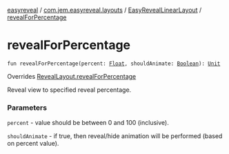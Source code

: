 [easyreveal](../../index.md) / [com.jem.easyreveal.layouts](../index.md) / [EasyRevealLinearLayout](index.md) / [revealForPercentage](./reveal-for-percentage.md)

# revealForPercentage

`fun revealForPercentage(percent: `[`Float`](https://kotlinlang.org/api/latest/jvm/stdlib/kotlin/-float/index.html)`, shouldAnimate: `[`Boolean`](https://kotlinlang.org/api/latest/jvm/stdlib/kotlin/-boolean/index.html)`): `[`Unit`](https://kotlinlang.org/api/latest/jvm/stdlib/kotlin/-unit/index.html)

Overrides [RevealLayout.revealForPercentage](../../com.jem.easyreveal/-reveal-layout/reveal-for-percentage.md)

Reveal view to specified reveal percentage.

### Parameters

`percent` - value should be between 0 and 100 (inclusive).

`shouldAnimate` - if true, then reveal/hide animation will be performed (based on percent value).